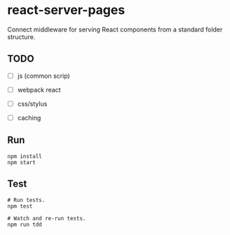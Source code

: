 # react-server-pages
Connect middleware for serving React components from a standard folder structure.

## TODO
- [ ] js (common scrip)
- [ ] webpack react
- [ ] css/stylus
- [ ] caching


## Run
    npm install
    npm start


## Test
    # Run tests.
    npm test

    # Watch and re-run tests.
    npm run tdd
